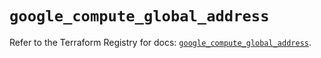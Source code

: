 # `google_compute_global_address`

Refer to the Terraform Registry for docs: [`google_compute_global_address`](https://registry.terraform.io/providers/hashicorp/google/6.23.0/docs/resources/compute_global_address).
